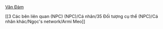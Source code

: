 [Vân Đàm](https://www.facebook.com/profile.php?id=100006501700846&sk=friends)

[[3 Các bên liên quan (NPC) (NPC)/Cá nhân/35 Đối tượng cụ thể (NPC)/Cá nhân khác/Ngọc's network/Armi Meo]]